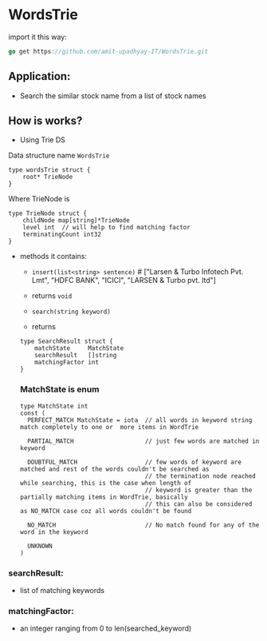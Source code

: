 # WordsTrie

import it this way:
```go
go get https://github.com/amit-upadhyay-IT/WordsTrie.git
```

## Application:
- Search the similar stock name from a list of stock names

## How is works?
- Using Trie DS

Data structure name `WordsTrie`

```
type wordsTrie struct {
	root* TrieNode
}
```

Where TrieNode is
```
type TrieNode struct {
	childNode map[string]*TrieNode
	level int  // will help to find matching factor
	terminatingCount int32
}
```

- methods it contains:
    - `insert(list<string> sentence)` # ["Larsen & Turbo Infotech Pvt. Lmt", "HDFC BANK", "ICICI", "LARSEN & Turbo pvt. ltd"]
    - returns `void`
    
    - `search(string keyword)`
    - returns
    ```
    type SearchResult struct {
        matchState     MatchState
        searchResult   []string
        matchingFactor int
    }
    ```
  
  ### MatchState is enum 
  ```
  type MatchState int
  const (
  	PERFECT_MATCH MatchState = iota  // all words in keyword string match completely to one or  more items in WordTrie
  
  	PARTIAL_MATCH					 // just few words are matched in keyword
  
  	DOUBTFUL_MATCH					 // few words of keyword are matched and rest of the words couldn't be searched as
  									 // the termination node reached while searching, this is the case when length of
  									 // keyword is greater than the partially matching items in WordTrie, basically
  									 // this can also be considered as NO_MATCH case coz all words couldn't be found
  
  	NO_MATCH						 // No match found for any of the word in the keyword
  
  	UNKNOWN
  )
  ```

### searchResult:
- list of matching keywords

### matchingFactor:
- an integer ranging from 0 to len(searched_keyword)
